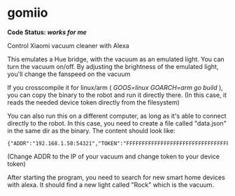 # gomiio

**Code Status: *works for me***

Control Xiaomi vacuum cleaner with Alexa

This emulates a Hue bridge, with the vacuum as an emulated light. You can turn the vacuum on/off. By adjusting the brightness of the emulated light, you'll change the fanspeed on the vacuum

If you crosscompile it for linux/arm ( *GOOS=linux GOARCH=arm go build* ), you can copy the binary to the robot and run it directly there. (In this case, it reads the needed device token directly from the filesystem)

You can also run this on a different computer, as long as it's able to connect directly to the robot. In this case, you need to create a file called "data.json" in the same dir as the binary. The content should look like:

    {"ADDR":"192.168.1.50:54321","TOKEN":"FFFFFFFFFFFFFFFFFFFFFFFFFFFFFFFFFF"}

(Change ADDR to the IP of your vacuum and change token to your device token)

After starting the program, you need to search for new smart home devices with alexa. It should find a new light called "Rock" which is the vacuum. 
